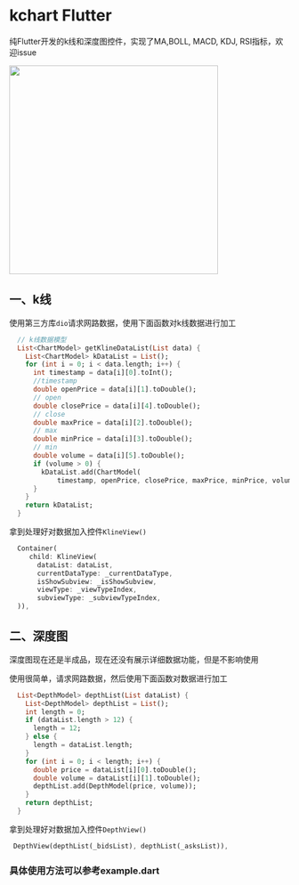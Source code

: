 # kchart Flutter

 纯Flutter开发的k线和深度图控件，实现了MA,BOLL, MACD, KDJ, RSI指标，欢迎issue

<img src="https://github.com/zzzmyfox/kline_flutter/blob/master/example.png" width="375" hegiht="500" align=center />

## 一、k线

使用第三方库`dio`请求网路数据，使用下面函数对k线数据进行加工
```dart 
  // k线数据模型
  List<ChartModel> getKlineDataList(List data) {
    List<ChartModel> kDataList = List();
    for (int i = 0; i < data.length; i++) {
      int timestamp = data[i][0].toInt();
      //timestamp
      double openPrice = data[i][1].toDouble();
      // open
      double closePrice = data[i][4].toDouble();
      // close
      double maxPrice = data[i][2].toDouble();
      // max
      double minPrice = data[i][3].toDouble();
      // min
      double volume = data[i][5].toDouble();
      if (volume > 0) {
        kDataList.add(ChartModel(
            timestamp, openPrice, closePrice, maxPrice, minPrice, volume));
      }
    }
    return kDataList;
  }
```
拿到处理好对数据加入控件`KlineView()` 

```dart
  Container(
     child: KlineView(
       dataList: dataList,
       currentDataType: _currentDataType,
       isShowSubview: _isShowSubview,
       viewType: _viewTypeIndex,
       subviewType: _subviewTypeIndex,
  )),
```


## 二、深度图

深度图现在还是半成品，现在还没有展示详细数据功能，但是不影响使用

使用很简单，请求网路数据，然后使用下面函数对数据进行加工
```dart
  List<DepthModel> depthList(List dataList) {
    List<DepthModel> depthList = List();
    int length = 0;
    if (dataList.length > 12) {
      length = 12;
    } else {
      length = dataList.length;
    }
    for (int i = 0; i < length; i++) {
      double price = dataList[i][0].toDouble();
      double volume = dataList[i][1].toDouble();
      depthList.add(DepthModel(price, volume));
    }
    return depthList;
  }

```

拿到处理好对数据加入控件`DepthView()` 

```dart 
 DepthView(depthList(_bidsList), depthList(_asksList)),
```


### 具体使用方法可以参考example.dart


